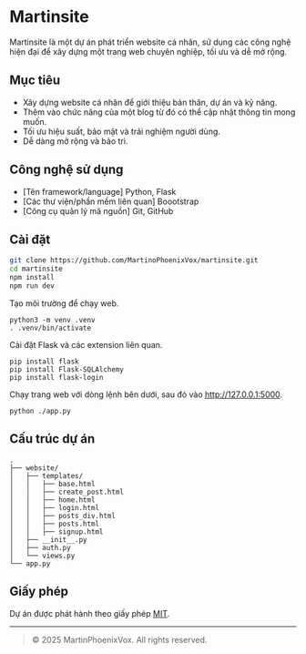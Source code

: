 # Martinsite

Martinsite là một dự án phát triển website cá nhân, sử dụng các công nghệ hiện đại để xây dựng một trang web chuyên nghiệp, tối ưu và dễ mở rộng.

## Mục tiêu

- Xây dựng website cá nhân để giới thiệu bản thân, dự án và kỹ năng.
- Thêm vào chức năng của một blog từ đó có thể cập nhật thông tin mong muốn.
- Tối ưu hiệu suất, bảo mật và trải nghiệm người dùng.
- Dễ dàng mở rộng và bảo trì.

## Công nghệ sử dụng

- [Tên framework/language] Python, Flask
- [Các thư viện/phần mềm liên quan] Boootstrap
- [Công cụ quản lý mã nguồn] Git, GitHub

## Cài đặt

```bash
git clone https://github.com/MartinoPhoenixVox/martinsite.git
cd martinsite
npm install
npm run dev
```

Tạo môi trường để chạy web.
```python3
python3 -m venv .venv
. .venv/bin/activate
```

Cài đặt Flask và các extension liên quan.
```python3
pip install flask
pip install Flask-SQLAlchemy
pip install flask-login
```

Chạy trang web với dòng lệnh bên dưới, sau đó vào http://127.0.0.1:5000.
```python3
python ./app.py
```

## Cấu trúc dự án

```plaintext
.
├── website/
│   ├── templates/
│   │   ├── base.html
│   │   ├── create_post.html
│   │   ├── home.html
│   │   ├── login.html
│   │   ├── posts_div.html
│   │   ├── posts.html
│   │   ├── signup.html
│   ├── __init__.py
│   ├── auth.py
│   └── views.py
└── app.py
```

## Giấy phép

Dự án được phát hành theo giấy phép [MIT](LICENSE).

---

> © 2025 MartinPhoenixVox. All rights reserved.